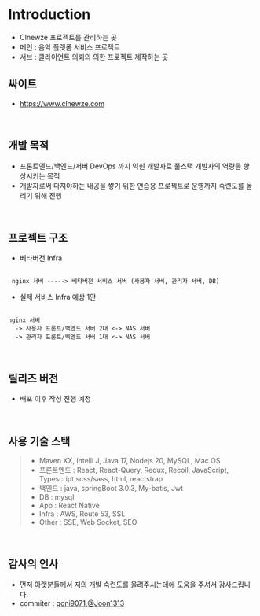 # Introduction
- Clnewze 프로젝트를 관리하는 곳
- 메인 : 음악 플랫폼 서비스 프로젝트
- 서브 : 클라이언트 의뢰의 의한 프로젝트 제작하는 곳


## 싸이트

- https://www.clnewze.com

<br/>

## 개발 목적

- 프론트엔드/백엔드/서버 DevOps 까지 익힌 개발자로 풀스택 개발자의 역량을 향상시키는 목적
- 개발자로써 다져야하는 내공을 쌓기 위한 연습용 프로젝트로 운영까지 숙련도를 올리기 위해 진행

<br/>

## 프로젝트 구조

- 베타버전 Infra

```

 nginx 서버 -----> 베타버전 서비스 서버 (사용자 서버, 관리자 서버, DB)

```

- 실제 서비스 Infra 예상 1안

```

nginx 서버
  -> 사용자 프론트/백엔드 서버 2대 <-> NAS 서버
  -> 관리자 프론트/벡엔드 서버 1대 <-> NAS 서버

```

<br/>

## 릴리즈 버전
- 배포 이후 작성 진행 예정

<br/>

## 사용 기술 스택

> - Maven XX, Intelli J, Java 17, Nodejs 20, MySQL, Mac OS
> - 프론트엔드 : React, React-Query, Redux, Recoil, JavaScript, Typescript scss/sass, html, reactstrap
> - 백엔드 : java, springBoot 3.0.3, My-batis, Jwt
> - DB : mysql
> - App : React Native
> - Infra : AWS, Route 53, SSL
> - Other : SSE, Web Socket, SEO

<br/>

## 감사의 인사

- 먼저 아랫분들께서 저의 개발 숙련도를 올려주시는데에 도움을 주셔서 감사드립니다.
- commiter : [goni9071](https://github.com/goni9071),[@Joon1313](https://github.com/Joon1313)
